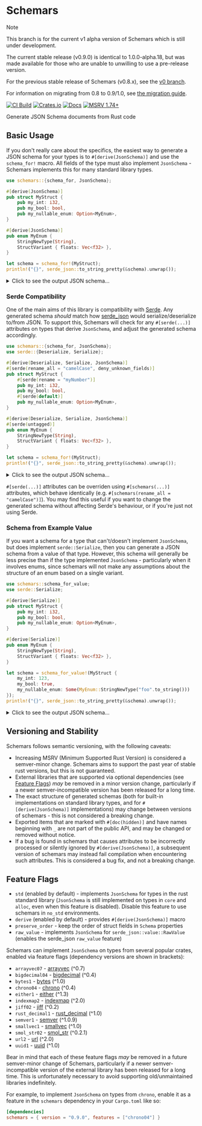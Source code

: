 # Schemars

> [!NOTE]
> This branch is for the current v1 alpha version of Schemars which is still under development.
>
> The current stable release (v0.9.0) is identical to 1.0.0-alpha.18, but was made available for those who are unable to unwilling to use a pre-release version.
>
> For the previous stable release of Schemars (v0.8.x), see the [v0 branch](https://github.com/GREsau/schemars/tree/v0).
>
> For information on migrating from 0.8 to 0.9/1.0, see [the migration guide](https://graham.cool/schemars/migrating/).

[![CI Build](https://img.shields.io/github/actions/workflow/status/GREsau/schemars/ci.yml?branch=master&logo=GitHub)](https://github.com/GREsau/schemars/actions)
[![Crates.io](https://img.shields.io/crates/v/schemars)](https://crates.io/crates/schemars)
[![Docs](https://img.shields.io/docsrs/schemars/1.0.0--latest?label=docs)](https://docs.rs/schemars/1.0.0--latest)
[![MSRV 1.74+](https://img.shields.io/badge/msrv-1.74-blue)](https://blog.rust-lang.org/2023/11/16/Rust-1.74.0/)

Generate JSON Schema documents from Rust code

## Basic Usage

If you don't really care about the specifics, the easiest way to generate a JSON schema for your types is to `#[derive(JsonSchema)]` and use the `schema_for!` macro. All fields of the type must also implement `JsonSchema` - Schemars implements this for many standard library types.

```rust
use schemars::{schema_for, JsonSchema};

#[derive(JsonSchema)]
pub struct MyStruct {
    pub my_int: i32,
    pub my_bool: bool,
    pub my_nullable_enum: Option<MyEnum>,
}

#[derive(JsonSchema)]
pub enum MyEnum {
    StringNewType(String),
    StructVariant { floats: Vec<f32> },
}

let schema = schema_for!(MyStruct);
println!("{}", serde_json::to_string_pretty(&schema).unwrap());
```

<details>
<summary>Click to see the output JSON schema...</summary>

```json
{
  "$schema": "https://json-schema.org/draft/2020-12/schema",
  "title": "MyStruct",
  "type": "object",
  "properties": {
    "my_bool": {
      "type": "boolean"
    },
    "my_int": {
      "type": "integer",
      "format": "int32"
    },
    "my_nullable_enum": {
      "anyOf": [
        {
          "$ref": "#/$defs/MyEnum"
        },
        {
          "type": "null"
        }
      ]
    }
  },
  "required": ["my_int", "my_bool"],
  "$defs": {
    "MyEnum": {
      "oneOf": [
        {
          "type": "object",
          "properties": {
            "StringNewType": {
              "type": "string"
            }
          },
          "additionalProperties": false,
          "required": ["StringNewType"]
        },
        {
          "type": "object",
          "properties": {
            "StructVariant": {
              "type": "object",
              "properties": {
                "floats": {
                  "type": "array",
                  "items": {
                    "type": "number",
                    "format": "float"
                  }
                }
              },
              "required": ["floats"]
            }
          },
          "additionalProperties": false,
          "required": ["StructVariant"]
        }
      ]
    }
  }
}
```

</details>

### Serde Compatibility

One of the main aims of this library is compatibility with [Serde](https://github.com/serde-rs/serde). Any generated schema _should_ match how [serde_json](https://github.com/serde-rs/json) would serialize/deserialize to/from JSON. To support this, Schemars will check for any `#[serde(...)]` attributes on types that derive `JsonSchema`, and adjust the generated schema accordingly.

```rust
use schemars::{schema_for, JsonSchema};
use serde::{Deserialize, Serialize};

#[derive(Deserialize, Serialize, JsonSchema)]
#[serde(rename_all = "camelCase", deny_unknown_fields)]
pub struct MyStruct {
    #[serde(rename = "myNumber")]
    pub my_int: i32,
    pub my_bool: bool,
    #[serde(default)]
    pub my_nullable_enum: Option<MyEnum>,
}

#[derive(Deserialize, Serialize, JsonSchema)]
#[serde(untagged)]
pub enum MyEnum {
    StringNewType(String),
    StructVariant { floats: Vec<f32> },
}

let schema = schema_for!(MyStruct);
println!("{}", serde_json::to_string_pretty(&schema).unwrap());
```

<details>
<summary>Click to see the output JSON schema...</summary>

```json
{
  "$schema": "https://json-schema.org/draft/2020-12/schema",
  "title": "MyStruct",
  "type": "object",
  "properties": {
    "myBool": {
      "type": "boolean"
    },
    "myNullableEnum": {
      "anyOf": [
        {
          "$ref": "#/$defs/MyEnum"
        },
        {
          "type": "null"
        }
      ],
      "default": null
    },
    "myNumber": {
      "type": "integer",
      "format": "int32"
    }
  },
  "additionalProperties": false,
  "required": ["myNumber", "myBool"],
  "$defs": {
    "MyEnum": {
      "anyOf": [
        {
          "type": "string"
        },
        {
          "type": "object",
          "properties": {
            "floats": {
              "type": "array",
              "items": {
                "type": "number",
                "format": "float"
              }
            }
          },
          "required": ["floats"]
        }
      ]
    }
  }
}
```

</details>

`#[serde(...)]` attributes can be overriden using `#[schemars(...)]` attributes, which behave identically (e.g. `#[schemars(rename_all = "camelCase")]`). You may find this useful if you want to change the generated schema without affecting Serde's behaviour, or if you're just not using Serde.

### Schema from Example Value

If you want a schema for a type that can't/doesn't implement `JsonSchema`, but does implement `serde::Serialize`, then you can generate a JSON schema from a value of that type. However, this schema will generally be less precise than if the type implemented `JsonSchema` - particularly when it involves enums, since schemars will not make any assumptions about the structure of an enum based on a single variant.

```rust
use schemars::schema_for_value;
use serde::Serialize;

#[derive(Serialize)]
pub struct MyStruct {
    pub my_int: i32,
    pub my_bool: bool,
    pub my_nullable_enum: Option<MyEnum>,
}

#[derive(Serialize)]
pub enum MyEnum {
    StringNewType(String),
    StructVariant { floats: Vec<f32> },
}

let schema = schema_for_value!(MyStruct {
    my_int: 123,
    my_bool: true,
    my_nullable_enum: Some(MyEnum::StringNewType("foo".to_string()))
});
println!("{}", serde_json::to_string_pretty(&schema).unwrap());
```

<details>
<summary>Click to see the output JSON schema...</summary>

```json
{
  "$schema": "http://json-schema.org/draft-07/schema#",
  "title": "MyStruct",
  "examples": [
    {
      "my_bool": true,
      "my_int": 123,
      "my_nullable_enum": {
        "StringNewType": "foo"
      }
    }
  ],
  "type": "object",
  "properties": {
    "my_bool": {
      "type": "boolean"
    },
    "my_int": {
      "type": "integer"
    },
    "my_nullable_enum": true
  }
}
```

</details>

## Versioning and Stability

Schemars follows semantic versioning, with the following caveats:

- Increasing MSRV (Minimum Supported Rust Version) is considered a semver-minor change. Schemars aims to support the past year of stable rust versions, but this is not guaranteed.
- External libraries that are supported via optional dependencies (see [Feature Flags](#feature-flags)) _may_ be removed in a minor version change, particularly if a newer semver-incompatible version has been released for a long time.
- The exact structure of generated schemas (both for built-in implementations on standard library types, and for `#[derive(JsonSchema)]` implementations) may change between versions of schemars - this is not considered a breaking change.
- Exported items that are marked with `#[doc(hidden)]` and have names beginning with `_` are not part of the public API, and may be changed or removed without notice.
- If a bug is found in schemars that causes attributes to be incorrectly processed or silently ignored by `#[derive(JsonSchema)]`, a subsequent version of schemars may instead fail compilation when encountering such attributes. This is considered a bug fix, and not a breaking change.

## Feature Flags

- `std` (enabled by default) - implements `JsonSchema` for types in the rust standard library (`JsonSchema` is still implemented on types in `core` and `alloc`, even when this feature is disabled). Disable this feature to use schemars in `no_std` environments.
- `derive` (enabled by default) - provides `#[derive(JsonSchema)]` macro
- `preserve_order` - keep the order of struct fields in `Schema` properties
- `raw_value` - implements `JsonSchema` for `serde_json::value::RawValue` (enables the serde_json `raw_value` feature)

Schemars can implement `JsonSchema` on types from several popular crates, enabled via feature flags (dependency versions are shown in brackets):

- `arrayvec07` - [arrayvec](https://crates.io/crates/arrayvec) (^0.7)
- `bigdecimal04` - [bigdecimal](https://crates.io/crates/bigdecimal) (^0.4)
- `bytes1` - [bytes](https://crates.io/crates/bytes) (^1.0)
- `chrono04` - [chrono](https://crates.io/crates/chrono) (^0.4)
- `either1` - [either](https://crates.io/crates/either) (^1.3)
- `indexmap2` - [indexmap](https://crates.io/crates/indexmap) (^2.0)
- `jiff02` - [jiff](https://crates.io/crates/jiff) (^0.2)
- `rust_decimal1` - [rust_decimal](https://crates.io/crates/rust_decimal) (^1.0)
- `semver1` - [semver](https://crates.io/crates/semver) (^1.0.9)
- `smallvec1` - [smallvec](https://crates.io/crates/smallvec) (^1.0)
- `smol_str02` - [smol_str](https://crates.io/crates/smol_str) (^0.2.1)
- `url2` - [url](https://crates.io/crates/url) (^2.0)
- `uuid1` - [uuid](https://crates.io/crates/uuid) (^1.0)

Bear in mind that each of these feature flags _may_ be removed in a future semver-minor change of Schemars, particularly if a newer semver-incompatible version of the external library has been released for a long time. This is unfortunately necessary to avoid supporting old/unmaintained libraries indefinitely.

For example, to implement `JsonSchema` on types from `chrono`, enable it as a feature in the `schemars` dependency in your `Cargo.toml` like so:

```toml
[dependencies]
schemars = { version = "0.9.0", features = ["chrono04"] }
```
